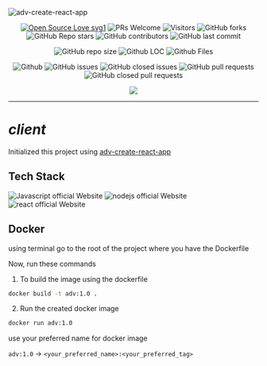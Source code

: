 ![adv-create-react-app](https://socialify.git.ci/dev-AshishRanjan/adv-create-react-app/image?description=1&font=KoHo&forks=1&issues=1&language=1&owner=1&pulls=1&stargazers=1&theme=Auto)

<div align="center">
 <p>
   
[![Open Source Love svg1](https://badges.frapsoft.com/os/v1/open-source.svg?v=103)](https://github.com/ellerbrock/open-source-badges/)
![PRs Welcome](https://img.shields.io/badge/PRs-welcome-brightgreen.svg?style=flat)
![Visitors](https://api.visitorbadge.io/api/visitors?path=dev-AshishRanjan%2Fadv-create-react-app%20&countColor=%23263759&style=flat)
![GitHub forks](https://img.shields.io/github/forks/dev-AshishRanjan/adv-create-react-app)
![GitHub Repo stars](https://img.shields.io/github/stars/dev-AshishRanjan/adv-create-react-app)
![GitHub contributors](https://img.shields.io/github/contributors/dev-AshishRanjan/adv-create-react-app)
![GitHub last commit](https://img.shields.io/github/last-commit/dev-AshishRanjan/adv-create-react-app)
  
![GitHub repo size](https://img.shields.io/github/repo-size/dev-AshishRanjan/adv-create-react-app)
![Github LOC](https://tokei.rs/b1/github/dev-AshishRanjan/adv-create-react-app)
![Github Files](https://tokei.rs/b1/github/dev-AshishRanjan/adv-create-react-app?category=files)

![Github](https://img.shields.io/github/license/dev-AshishRanjan/adv-create-react-app)
![GitHub issues](https://img.shields.io/github/issues/dev-AshishRanjan/adv-create-react-app)
![GitHub closed issues](https://img.shields.io/github/issues-closed-raw/dev-AshishRanjan/adv-create-react-app)
![GitHub pull requests](https://img.shields.io/github/issues-pr/dev-AshishRanjan/adv-create-react-app)
![GitHub closed pull requests](https://img.shields.io/github/issues-pr-closed/dev-AshishRanjan/adv-create-react-app)

 </p>
</div>

<p align="center">
  <img align="center" src="https://readme-typing-svg.herokuapp.com?color=%23${textVal}&lines=+👋🏻+Welcome+to+client+👋🏻;👨🏻‍💻+Lets+Build+Together+👩🏻‍💻;💡+Get+To+Know+More+About+CRA!+💡;🌐+Check+our+package+🌐;🙏🏻+Thanks+for+Contributing+🙏🏻"
 <img src= 'https://capsule-render.vercel.app/api?type=rect&color=gradient&height=2.5'/>
</p>

---

# **_client_**

Initialized this project using [adv-create-react-app](https://github.com/dev-AshishRanjan/adv-create-react-app)

## Tech Stack

<p>
    <img src="https://img.shields.io/badge/javascript-7c3aed?style=for-the-badge&logo=javascript&logoColor=white" alt="Javascript official Website"/>
    <img src="https://img.shields.io/badge/Node.js-7c3aed?style=for-the-badge&logo=node.js&logoColor=white" alt="nodejs official Website"/>
    <img src="https://img.shields.io/badge/react-7c3aed?style=for-the-badge&logo=react&logoColor=white" alt="react official Website"/>
</p>


## Docker

using terminal go to the root of the project where you have the Dockerfile

Now, run these commands
1. To build the image using the dockerfile
```sh
docker build -t adv:1.0 .
```
2. Run the created docker image
```sh
docker run adv:1.0
```

use your preferred name for docker image

`adv:1.0` -> `<your_preferred_name>:<your_preferred_tag>`